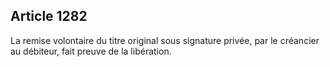 Article 1282
----
La remise volontaire du titre original sous signature privée, par le créancier
au débiteur, fait preuve de la libération.
